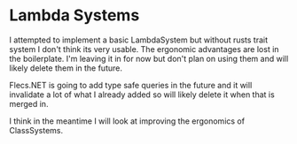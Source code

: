 # Lambda Systems 

I attempted to implement a basic LambdaSystem but without rusts trait system I don't think its very usable. The ergonomic
advantages are lost in the boilerplate. I'm leaving it in for now but don't plan on using them and will likely delete
them in the future.

Flecs.NET is going to add type safe queries in the future and it will invalidate a lot of what I already added so will likely
delete it when that is merged in.

I think in the meantime I will look at improving the ergonomics of ClassSystems.